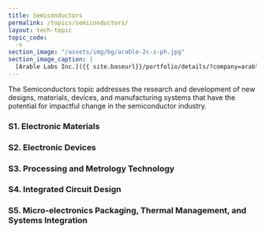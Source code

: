 ```yaml
---
title: Semiconductors
permalink: /topics/semiconductors/
layout: tech-topic
topic_code: 
  -s
section_image: "/assets/img/bg/arable-2c-s-ph.jpg"
section_image_caption: |
  [Arable Labs Inc.]({{ site.baseurl}}/portfolio/details/?company=arable-labs-inc#arable-labs-inc)’s advanced microclimate and crop growth monitoring device, the Mark.
---
```


The Semiconductors topic addresses the research and development of new designs, materials, devices, and manufacturing systems that have the potential for impactful change in the semiconductor industry. 

### S1. Electronic Materials 

### S2. Electronic Devices 

### S3. Processing and Metrology Technology 

### S4. Integrated Circuit Design 

### S5. Micro-electronics Packaging, Thermal Management, and Systems Integration
